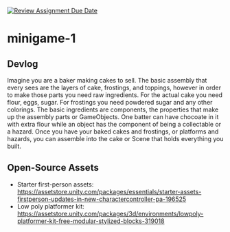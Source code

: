 [![Review Assignment Due Date](https://classroom.github.com/assets/deadline-readme-button-22041afd0340ce965d47ae6ef1cefeee28c7c493a6346c4f15d667ab976d596c.svg)](https://classroom.github.com/a/d-DorLAf)
# minigame-1
## Devlog
Imagine you are a baker making cakes to sell. The basic assembly that every sees are the layers of cake, frostings, and toppings, however in order to make those parts you need raw ingredients. For the actual cake you need flour, eggs, sugar. For frostings you need powdered sugar and any other colorings. The basic ingredients are components, the properties that make up the assembly parts or GameObjects. One batter can have chocoate in it with extra flour while an object has the component of being a collectable or a hazard. Once you have your baked cakes and frostings, or platforms and hazards, you can assemble into the cake or Scene that holds everything you built.
## Open-Source Assets
- Starter first-person assets: https://assetstore.unity.com/packages/essentials/starter-assets-firstperson-updates-in-new-charactercontroller-pa-196525
- Low poly platformer kit: https://assetstore.unity.com/packages/3d/environments/lowpoly-platformer-kit-free-modular-stylized-blocks-319018 
